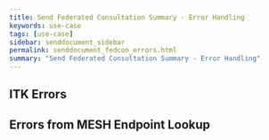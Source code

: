 ```yaml
---
title: Send Federated Consultation Summary - Error Handling
keywords: use-case
tags: [use-case]
sidebar: senddocument_sidebar
permalink: senddocument_fedcon_errors.html
summary: "Send Federated Consultation Summary - Error Handling"
---
```




## ITK Errors ##


## Errors from MESH Endpoint Lookup ##